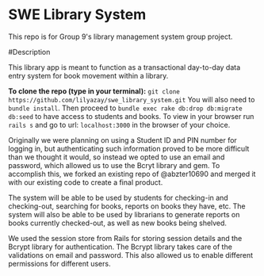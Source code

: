 # SWE Library System

This repo is for Group 9's library management system group project.

#Description

This library app is meant to function as a transactional day-to-day data entry system for book movement within a library.

**To clone the repo (type in your terminal):** ```git clone https://github.com/lilyazay/swe_library_system.git```
You will also need to ```bundle install```.
Then proceed to ```bundle exec rake db:drop db:migrate db:seed``` to have access to students and books. To view in your browser run ```rails s``` and go to url: ```localhost:3000``` in the browser of your choice.

Originally we were planning on using a Student ID and PIN number for logging in, but authenticating such information proved to be more difficult than we thought it would, so instead we opted to use an email and password, which allowed us to use the Bcryt library and gem. To accomplish this, we forked an existing repo of @abzter10690 and merged it with our existing code to create a final product.

The system will be able to be used by students for checking-in and checking-out, searching for books, reports on books they have, etc. The system will also be able to be used by librarians to generate reports on books currently checked-out, as well as new books being shelved.

We used the session store from Rails for storing session details and the Bcrypt library for authentication.
The Bcrypt library takes care of the validations on email and password. This also allowed us to enable different permissions for different users.
